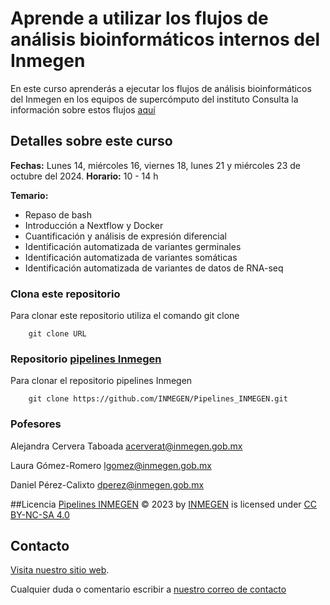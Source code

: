 # Aprende a utilizar los flujos de análisis bioinformáticos internos del Inmegen

En este curso aprenderás a ejecutar los flujos de análisis bioinformáticos del Inmegen en los equipos de supercómputo del instituto
Consulta la información sobre estos flujos [aquí](https://serviciosbio.inmegen.gob.mx/)

## Detalles sobre este curso 

**Fechas:** Lunes 14, miércoles 16, viernes 18, lunes 21 y miércoles 23 de octubre del 2024. 
**Horario:** 10 - 14 h

**Temario:**
 
 - Repaso de bash
 - Introducción a Nextflow y Docker
 - Cuantificación y análisis de expresión diferencial
 - Identificación automatizada de variantes germinales
 - Identificación automatizada de variantes somáticas
 - Identificación automatizada de variantes de datos de RNA-seq

### Clona este repositorio
Para clonar este repositorio utiliza el comando git clone

		git clone URL 

### Repositorio [pipelines Inmegen](https://github.com/INMEGEN/Pipelines_INMEGEN)
Para clonar el repositorio pipelines Inmegen 

		git clone https://github.com/INMEGEN/Pipelines_INMEGEN.git

### Pofesores

Alejandra Cervera Taboada [acerverat@inmegen.gob.mx](acerverat@inmegen.gob.mx)

Laura Gómez-Romero [lgomez@inmegen.gob.mx](lgomez@inmegen.gob.mx)

Daniel Pérez-Calixto [dperez@inmegen.gob.mx](dperez@inmegen.gob.mx)
 
##Licencia
[Pipelines INMEGEN](https://github.com/INMEGEN/Pipelines_INMEGEN/tree/Principal) © 2023 by [INMEGEN](https://www.inmegen.gob.mx/) is licensed under [CC BY-NC-SA 4.0](https://creativecommons.org/licenses/by-nc-sa/4.0/?ref=chooser-v1)

## Contacto

[Visita nuestro sitio web](https://serviciosbio.inmegen.gob.mx/).

Cualquier duda o comentario escribir a [nuestro correo de contacto](serviciosbioinfo@inmegen.edu.mx)
